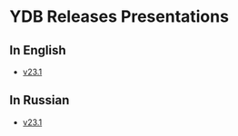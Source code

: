 # YDB Releases Presentations

## In English

* [v23.1](2023/en/release_webinar_v23.1/README.md)

## In Russian

* [v23.1](2023/ru/release_webinar_v23.1/README.md)

